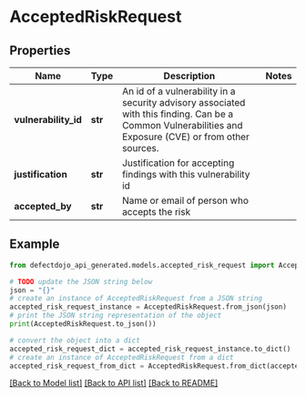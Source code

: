 # AcceptedRiskRequest


## Properties

Name | Type | Description | Notes
------------ | ------------- | ------------- | -------------
**vulnerability_id** | **str** | An id of a vulnerability in a security advisory associated with this finding. Can be a Common Vulnerabilities and Exposure (CVE) or from other sources. | 
**justification** | **str** | Justification for accepting findings with this vulnerability id | 
**accepted_by** | **str** | Name or email of person who accepts the risk | 

## Example

```python
from defectdojo_api_generated.models.accepted_risk_request import AcceptedRiskRequest

# TODO update the JSON string below
json = "{}"
# create an instance of AcceptedRiskRequest from a JSON string
accepted_risk_request_instance = AcceptedRiskRequest.from_json(json)
# print the JSON string representation of the object
print(AcceptedRiskRequest.to_json())

# convert the object into a dict
accepted_risk_request_dict = accepted_risk_request_instance.to_dict()
# create an instance of AcceptedRiskRequest from a dict
accepted_risk_request_from_dict = AcceptedRiskRequest.from_dict(accepted_risk_request_dict)
```
[[Back to Model list]](../README.md#documentation-for-models) [[Back to API list]](../README.md#documentation-for-api-endpoints) [[Back to README]](../README.md)


